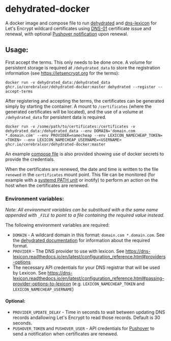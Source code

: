 # dehydrated-docker
A docker image and compose file to run [dehydrated](https://dehydrated.io) and [dns-lexicon](https://github.com/AnalogJ/lexicon) for Let's Encrypt wildcard certificates using [DNS-01](https://letsencrypt.org/docs/challenge-types/#dns-01-challenge) certificate issue and renewal, with optional [Pushover notification](https://pushover.net) upon renewal.

## Usage:

First accept the terms. This only needs to be done once. A volume for persistent storage is required at `/dehydrated_data` to store the registration information (see https://letsencrypt.org for the terms):

`docker run -v dehydrated_data:/dehydrated_data ghcr.io/cerebralxor/dehydrated-docker:master dehydrated --register --accept-terms`

After registering and accepting the terms, the certificates can be generated simply by starting the container. A mount to `/certificates` (where the generated certificates will be located), and the use of a volume at `/dehydrated_data` for persistent data is required.

`docker run -v /some/path/to/certificates:/certificates -v dehydrated_data:/dehydrated_data --env DOMAIN='domain.com *.domain.com' --env PROVIDER=namecheap --env LEXICON_NAMECHEAP_TOKEN=<TOKEN> --env LEXICON_NAMECHEAP_USERNAME=<USERNAME> ghcr.io/cerebralxor/dehydrated-docker:master`

An example [compose file](./docker-compose.yml) is also provided showing use of docker secrets to provide the credentials.

When the certificates are renewed, the date and time is written to the file `renewed` in the `certificates` mount point. This file can be monitored (for example with a [systemd PATH unit](https://www.freedesktop.org/software/systemd/man/systemd.path.html#) or inotify) to perform an action on the host when the certificates are renewed.

### Environment variables:
_Note: All environment variables can be substitued with a the same name appended with `_FILE` to point to a file containing the required value instead._

The following environment variables are required:

- `DOMAIN` - A wildcard domain in this format: `domain.com *.domain.com`. See the [dehydrated documentation](https://github.com/dehydrated-io/dehydrated/blob/master/docs/domains_txt.md#wildcards) for information about the required format.
- `PROVIDER` - The DNS provider to use with lexicon. See https://dns-lexicon.readthedocs.io/en/latest/configuration_reference.html#providers-options
- The necessary API credentials for your DNS registrar that will be used by Lexicon. See https://dns-lexicon.readthedocs.io/en/latest/configuration_reference.html#passing-provider-options-to-lexicon (e.g. `LEXICON_NAMECHEAP_TOKEN` and `LEXICON_NAMECHEAP_USERNAME`)


#### Optional:

- `PROVIDER_UPDATE_DELAY` - Time in seconds to wait between updating DNS records andallowing Let's Encrypt to read those records. Default is 30 seconds.
- `PUSHOVER_TOKEN` and `PUSHOVER_USER` - API credentials for [Pushover](https://pushover.net) to send a notification when certificates are renewed.
